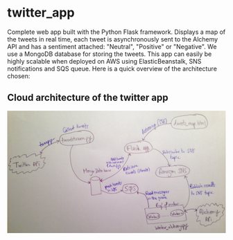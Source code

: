 # twitter_app

Complete web app built with the Python Flask framework. Displays a map of the tweets in real time, each tweet is asynchronously sent to the Alchemy API and has a sentiment attached: "Neutral", "Positive" or "Negative". We use a MongoDB database for storing the tweets. This app can easily be highly scalable when deployed on AWS using ElasticBeanstalk, SNS notifications and SQS queue. Here is a quick overview of the architecture chosen:

## Cloud architecture of the twitter app
![alt tag](https://github.com/eloyyy/twitter_app/blob/master/cloud_architecture.jpg)